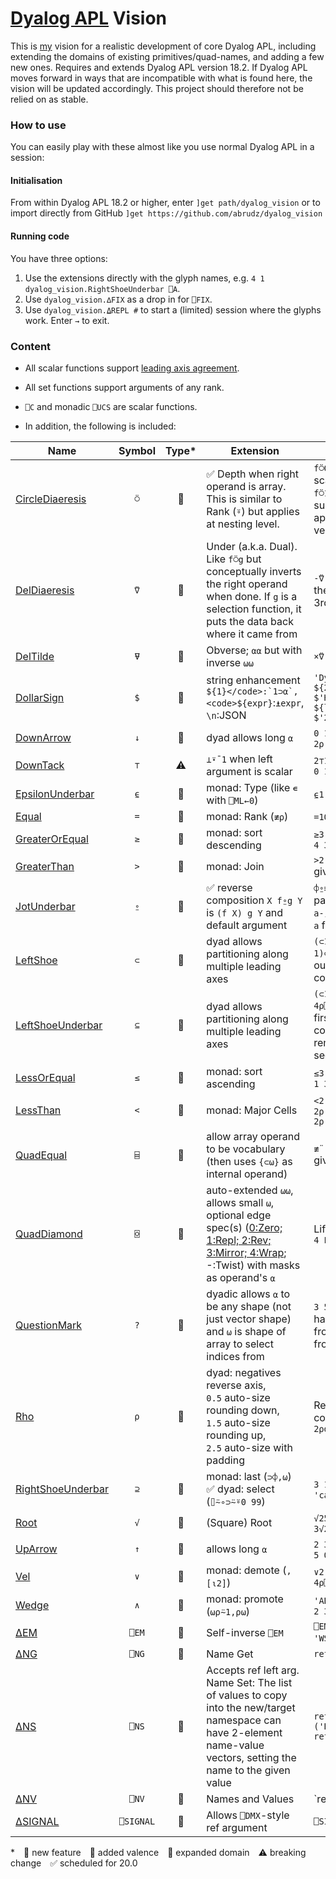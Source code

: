# [Dyalog APL](https://www.dyalog.com/) Vision

This is [my](https://apl.wiki/Adám_Brudzewsky) vision for a realistic development of core Dyalog APL, including extending the domains of existing primitives/quad-names, and adding a few new ones. Requires and extends Dyalog APL version 18.2. If Dyalog APL moves forward in ways that are incompatible with what is found here, the vision will be updated accordingly. This project should therefore not be relied on as stable.

### How to use

You can easily play with these almost like you use normal Dyalog APL in a session:

#### Initialisation

From within Dyalog APL 18.2 or higher, enter `]get path/dyalog_vision` or to import directly from GitHub `]get https://github.com/abrudz/dyalog_vision`

#### Running code

You have three options:

1. Use the extensions directly with the glyph names, e.g. `4 1 dyalog_vision.RightShoeUnderbar ⎕A`.
2. Use `dyalog_vision.∆FIX` as a drop in for `⎕FIX`.
3. Use `dyalog_vision.⍙REPL #` to start a (limited) session where the glyphs work. Enter `→` to exit.

### Content

* All scalar functions support [leading axis agreement](https://aplwiki.com/wiki/Leading_axis_agreement).

* All set functions support arguments of any rank.

* `⎕C` and monadic `⎕UCS` are scalar functions.

* In addition, the following is included:

| Name                                        | Symbol    | Type* | Extension                                                                                                                                                                                                                             | Examples                                                                                                       |
| ------------------------------------------- |:---------:|:-----:| ------------------------------------------------------------------------------------------------------------------------------------------------------------------------------------------------------------------------------------- | -------------------------------------------------------------------------------------------------------------- |
| <span id="CircleDiaeresis">[CircleDiaeresis](CircleDiaeresis.aplo)</span>     | `⍥`       | 🔵  | ✅ Depth when right operand is array. This is similar to Rank (`⍤`) but applies at nesting level.                                                                                                                                        | `f⍥0` applies `f` like a scalar function and `f⍥1` applies to flat subarrays. `f⍤1⍥1` applies to flat vectors. |
| <span id="DelDiaeresis">[DelDiaeresis](DelDiaeresis.aplo)</span>           | `⍢`       | 🔺    | Under (a.k.a. Dual). Like `f⍥g` but conceptually inverts the right operand when done. If `g` is a selection function, it puts the data back where it came from                                                                        | `-⍢(2 3∘⊃)` negates the 2nd element's 3rd element.                                                             |
| <span id="DelTilde">[DelTilde](DelTilde.aplo)</span>                   | `⍫`       | 🔺    | Obverse; `⍺⍺` but with inverse `⍵⍵`                                                                                                                                                                                                   | `×⍢(FFT⍫iFFT)`                                                                                                 |
| <span id="DollarSign">[DollarSign](DollarSign.aplf)</span>               | `$`       | 🔺    | string enhancement <code>${1}</code>:`1⊃⍺`, <code>${expr}</code>:`⍎expr`, `\n`:JSON                                                                                                                                                   | `'Dyer' 'Bob'$'Hi, ${2} ${1}!`<br/>`$'Hi, ${first} ${last}!`<br/>`$'2×3=${2×3}'`                               |
| <span id="DownArrow">[DownArrow](DownArrow.aplf)</span>                 | `↓`       | 🔵    | dyad allows long `⍺`                                                                                                                                                                                                                  | `0 1↓'abc'` gives `1 2⍴'bc'`                                                                                   |
| <span id="DownTack">[DownTack](DownTack.aplf)</span>                   | `⊤`       | ⚠     | `⊥⍣¯1` when left argument is scalar                                                                                                                                                                                                   | `2⊤123` gives `1 1 1 1 0 1 1`                                                                                  |
| <span id="EpsilonUnderbar">[EpsilonUnderbar](EpsilonUnderbar.aplf)</span>     | `⍷`       | 🔶    | monad: Type (like `∊` with `⎕ML←0`)                                                                                                                                                                                                   | `⍷1'a'#` gives `0' '#`'                                                                                        |
| <span id="Equal">[Equal](Equal.aplf)</span>                         | `=`       | 🔶    | monad: Rank (`≢⍴`)                                                                                                                                                                                                                     | `=10 20 30` gives `1`'                                                                                        |
| <span id="GreaterOrEqual">[GreaterOrEqual](GreaterOrEqual.aplf)</span>       | `≥`       | 🔵    | monad: sort descending                                                                                                                                                                                                                 | `≥3 1 4 1 5` gives `5 4 3 1 1`                                                                                |
| <span id="GreaterThan">[GreaterThan](GreaterThan.aplf)</span>             | `>`       | 🔵    | monad: Join                                                                                                                                                                                                                           | `>2 2⍴⍪¨1 2 3 4` gives `2 2⍴1 2 3 4`                                                                           |
| <span id="JotUnderbar">[JotUnderbar](JotUnderbar.aplo)</span>             | `⍛`       | 🔺  | ✅ reverse composition `X f⍛g Y` is `(f X) g Y` and default argument                                                                                                                                                                     | `⌽⍛≡` checks for palindromes.<br/>`a-⍛↑b` takes the last `a` from `b`.                                         |
| <span id="LeftShoe">[LeftShoe](LeftShoe.aplf)</span>                   | `⊂`       | 🔵    | dyad allows partitioning along multiple leading axes                                                                                                                                                                                  | `(⊂1 1)⊂matrix` separates out the first row and column.                                                        |
| <span id="LeftShoeUnderbar">[LeftShoeUnderbar](LeftShoeUnderbar.aplf)</span>   | `⊆`       | 🔵    | dyad allows partitioning along multiple leading axes                                                                                                                                                                                  | `(⊂1 0 1 1)⊆4 4⍴⎕A` splits off the first row and column, and removes the second.                               |
| <span id="LessOrEqual">[LessOrEqual](LessOrEqual.aplf)</span>             | `≤`       | 🔵    | monad: sort ascending                                                                                                                                                                                                                  | `≤3 1 4 1 5` gives `1 1 3 4 5`                                                                                 |
| <span id="LessThan">[LessThan](LessOrEqual.aplf)</span>                | `<`       | 🔵    | monad: Major Cells                                                                                                                                                                                                                    | `<2 2 2⍴⎕A` gives `(2 2⍴'ABCD')(2 2⍴'EFGH')`                                                                   |
| <span id="QuadEqual">[QuadEqual](QuadEqual.aplo)</span>                 | `⌸`       | 🔵    | allow array operand to be vocabulary (then uses `{⊂⍵}` as internal operand)                                                                                                                                                           | `≢¨'ACGT'⌸'ATT-ACA'` gives `3 1 0 2`                                                                           |
| <span id="QuadDiamond">[QuadDiamond](QuadDiamond.aplo)</span>             | `⌺`       | 🔶    | auto-extended `⍵⍵`, allows small `⍵`, optional edge spec(s) ([0:Zero; 1:Repl; 2:Rev; 3:Mirror; 4:Wrap](http://web.science.mq.edu.au/~len/preprint/hamey-dicta2015-functional-border.pdf#page=3); -:Twist) with masks as operand's `⍺` | Life on a cylinder: `0 4 Life⌺3 3`                                                                             |
| <span id="QuestionMark">[QuestionMark](QuestionMark.aplf)</span>           | `?`       | 🔵    | dyadic allows `⍺` to be any shape (not just vector shape) and `⍵` is shape of array to select indices from                                                                                                                             | `3 5?4 13` deals 3 hands of 5 cards from deck of 4 suits from A to K                                            |
| <span id="Rho">[Rho](Rho.aplf)</span>                             | `⍴`       | 🔵    | dyad: negatives reverse axis, `0.5` auto-size rounding down, `1.5` auto-size rounding up, `2.5` auto-size with padding                                                                                                       | Reshape into two columns: `0.5 2⍴data`                                                                         |
| <span id="RightShoeUnderbar">[RightShoeUnderbar](RightShoeUnderbar.aplf)</span> | `⊇`       | 🔺  | monad: last (`⊃⌽,⍵`)<br/>✅ dyad: select (`⌷⍨∘⊃⍨⍤0 99`)                                                                                                                                                                                  | `3 1 2⊇'abc'` gives `'cab'`                                                                                    |
| <span id="Root">[Root](Root.dyalog)</span>                         | `√`       | 🔺    | (Square) Root                                                                                                                                                                                                                         | `√25` gives `5`<br/>`3√27 gives 3`                                                                             |
| <span id="UpArrow">[UpArrow](UpArrow.aplf)</span>                     | `↑`       | 🔵    | allows long `⍺`                                                                                                                                                                                                                       | `2 3↑4 5` gives `2 3⍴4 5 0 0 0 0`                                                                              |
| <span id="Vel">[Vel](Vel.aplf)</span>                             | `∨`       | 🔶    | monad: demote (`,[⍳2]`)                                                                                                                                                                                                               | `∨2 3 4⍴⎕A` gives `6 4⍴⎕A`                                                                                     |
| <span id="Wedge">[Wedge](Wedge.aplf)</span>                         | `∧`       | 🔶    | monad: promote (`⍵⍴⍨1,⍴⍵`)                                                                                                                                                                                                            | `'ABC'⍪⍥∧'DEF'` gives `2 3⍴⎕A`                                                                                 |
| <span id="∆EM">[∆EM](∆EM.aplf)</span>                             | `⎕EM`     | 🔵    | Self-inverse `⎕EM`                                                                                                                                                                                                                    | `⎕EM'RANK ERROR' 'WS FULL'` gives `4 1`                                                                        |
| <span id="∆NG">[∆NG](∆NG.aplf)</span>                             | `⎕NG`     | 🔺    | Name Get                                                                                                                                                                                                                              | `ref⎕NG'Bea' 'Abe'`                                                                                            |
| <span id="∆NS">[∆NS](∆NS.aplf)</span>                             | `⎕NS`     | 🔵    | Accepts ref left arg. Name Set: The list of values to copy into the new/target namespace can have 2-element name-value vectors, setting the name to the given value                                                                   | `ref←⎕NS('Abe' 10)('Bea' 12)`<br/>`ref⎕NS⊂'Carl' 8`                                                            |
| <span id="∆NV">[∆NV](∆NV.aplf)</span>                             | `⎕NV`     | 🔺    | Names and Values                                                                                                                                                                                                                      | `ref⎕NV -2 9                                                                                                   |
| <span id="∆SIGNAL">[∆SIGNAL](∆signal.aplf)</span>                     | `⎕SIGNAL` | 🔵    | Allows `⎕DMX`-style ref argument                                                                                                                                                                                                      | `⎕SIGNAL ⎕DMX`                                                                                                 |

\* 🔺 new feature 🔶 added valence 🔵 expanded domain ⚠ breaking change ✅ scheduled for 20.0
